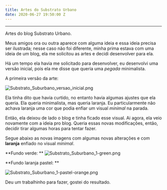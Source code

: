 ```yaml
---
title: Artes do Substrato Urbano
date: 2020-06-27 19:50:00 Z
---
```


---
Artes do blog Substrato Urbano.

<!--more-->

Meus amigos ora ou outra aparece com alguma ideia e essa ideia precisa ser ilustrada; nesse caso não foi diferente, minha prima estava com uma ideia de um blog, ela me solicitou as artes e decidi desenvolver para ela.

Há um tempo ela havia me solicitado para desenvolver, eu desenvolvi uma versão inicial, pois ela me disse que queria uma *pegada* minimalista.

A primeira versão da arte: 

![Substrato_Suburbano_versao_inicial.png](/uploads/Substrato_Suburbano_versao_inicial.png)

Ela tinha dito que havia curtido, no entanto havia algumas ajustes que ela queria. Ela queria minimalista, mas queria laranja. Eu particularmente não achava laranja uma cor que podia enfiar um visual *minimal* na parada. 

Então, ela deixou de lado o blog e tinha ficado esse visual. Ai agora, ela veio novamente com a ideia pro blog. Queria essas novas modificações, então, decidir tirar algumas horas para tentar fazer. 

Segue abaixo as novas imagens com algumas novas alterações e com **laranja** enfiado no visual *minimal*.

**Fundo verde: **
![Substrato_Suburbano_1-green.png](/uploads/Substrato_Suburbano_1-green.png)


**Fundo laranja pastel: **

![Substrato_Suburbano_1-pastel-orange.png](/uploads/Substrato_Suburbano_1-pastel-orange.png)


Deu um trabalhinho para fazer, gostei do resultado.